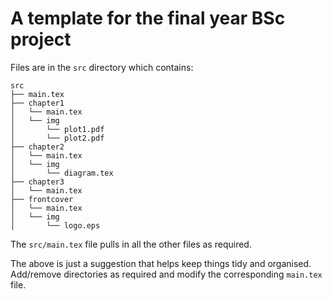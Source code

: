 # A template for the final year BSc project

Files are in the `src` directory which contains:

    src
    ├── main.tex
    ├── chapter1
    │   └── main.tex
    │   └── img
    │       └── plot1.pdf
    │       └── plot2.pdf
    ├── chapter2
    │   └── main.tex
    │   └── img
    │       └── diagram.tex
    ├── chapter3
    │   └── main.tex
    ├── frontcover
    │   └── main.tex
    │   └── img
    │       └── logo.eps

The `src/main.tex` file pulls in all the other files as required.

The above is just a suggestion that helps keep things tidy and organised.
Add/remove directories as required and modify the corresponding `main.tex` file.
